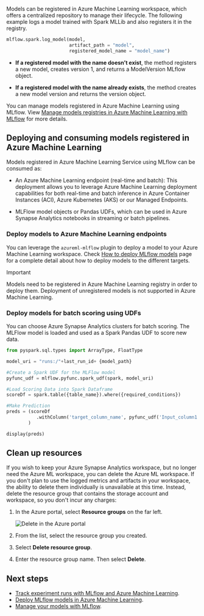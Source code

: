 Models can be registered in Azure Machine Learning workspace, which offers a centralized repository to manage their lifecycle. The following example logs a model trained with Spark MLLib and also registers it in the registry.

```python
mlflow.spark.log_model(model, 
                       artifact_path = "model", 
                       registered_model_name = "model_name")  
```

* **If a registered model with the name doesn’t exist**, the method registers a new model, creates version 1, and returns a ModelVersion MLflow object. 

* **If a registered model with the name already exists**, the method creates a new model version and returns the version object. 

You can manage models registered in Azure Machine Learning using MLflow. View [Manage models registries in Azure Machine Learning with MLflow](how-to-manage-models-mlflow.md) for more details.

## Deploying and consuming models registered in Azure Machine Learning

Models registered in Azure Machine Learning Service using MLflow can be consumed as: 

* An Azure Machine Learning endpoint (real-time and batch): This deployment allows you to leverage Azure Machine Learning deployment capabilities for both real-time and batch inference in Azure Container Instances (ACI), Azure Kubernetes (AKS) or our Managed Endpoints. 

* MLFlow model objects or Pandas UDFs, which can be used in Azure Synapse Analytics notebooks in streaming or batch pipelines.

### Deploy models to Azure Machine Learning endpoints 
You can leverage the `azureml-mlflow` plugin to deploy a model to your Azure Machine Learning workspace. Check [How to deploy MLflow models](how-to-deploy-mlflow-models.md) page for a complete detail about how to deploy models to the different targets.

> [!IMPORTANT]
> Models need to be registered in Azure Machine Learning registry in order to deploy them. Deployment of unregistered models is not supported in Azure Machine Learning.

### Deploy models for batch scoring using UDFs

You can choose Azure Synapse Analytics clusters for batch scoring. The MLFlow model is loaded and used as a Spark Pandas UDF to score new data. 

```python
from pyspark.sql.types import ArrayType, FloatType 

model_uri = "runs:/"+last_run_id+ {model_path} 

#Create a Spark UDF for the MLFlow model 
pyfunc_udf = mlflow.pyfunc.spark_udf(spark, model_uri) 

#Load Scoring Data into Spark Dataframe 
scoreDf = spark.table({table_name}).where({required_conditions}) 

#Make Prediction 
preds = (scoreDf 
           .withColumn('target_column_name', pyfunc_udf('Input_column1', 'Input_column2', ' Input_column3', …)) 
        ) 

display(preds) 
```

## Clean up resources

If you wish to keep your Azure Synapse Analytics workspace, but no longer need the Azure ML workspace, you can delete the Azure ML workspace. If you don't plan to use the logged metrics and artifacts in your workspace, the ability to delete them individually is unavailable at this time. Instead, delete the resource group that contains the storage account and workspace, so you don't incur any charges:

1. In the Azure portal, select **Resource groups** on the far left.

   ![Delete in the Azure portal](./media/how-to-use-mlflow-azure-databricks/delete-resources.png)

1. From the list, select the resource group you created.

1. Select **Delete resource group**.

1. Enter the resource group name. Then select **Delete**.


## Next steps
* [Track experiment runs with MLflow and Azure Machine Learning](how-to-use-mlflow.md). 
* [Deploy MLflow models in Azure Machine Learning](how-to-deploy-mlflow-models.md). 
* [Manage your models with MLflow](how-to-manage-models-mlflow.md).